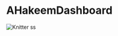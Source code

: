 # AHakeemDashboard
![Knitter ss](https://user-images.githubusercontent.com/125868067/221474719-66c69fe1-525d-4674-b952-b64eb69e5c59.png)
